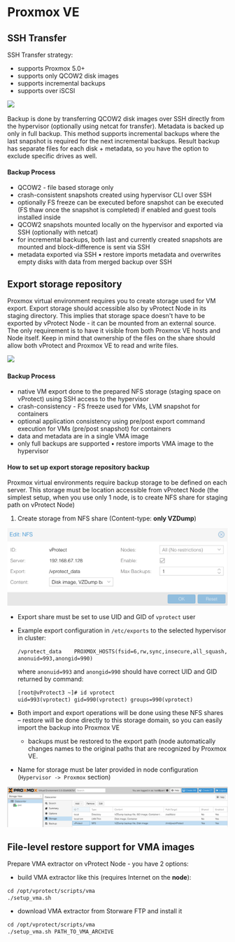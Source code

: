# Proxmox VE

## SSH Transfer

SSH Transfer strategy:

* supports Proxmox 5.0+
* supports only QCOW2 disk images
* supports incremental backups
* supports over iSCSI

![](../../../.gitbook/assets/vprotect_proxmox-ssh-transfer.jpg)

Backup is done by transferring QCOW2 disk images over SSH directly from the hypervisor \(optionally using netcat for transfer\). Metadata is backed up only in full backup. This method supports incremental backups where the last snapshot is required for the next incremental backups. Result backup has separate files for each disk + metadata, so you have the option to exclude specific drives as well.

#### Backup Process

* QCOW2 - file based storage only
* crash-consistent snapshots created using hypervisor CLI over SSH
* optionally FS freeze can be executed before snapshot can be executed \(FS thaw once the snapshot is completed\) if enabled and guest tools installed inside
* QCOW2 snapshots mounted locally on the hypervisor and exported via SSH \(optionally with netcat\)
* for incremental backups, both last and currently created snapshots are mounted and block-difference is sent via SSH
* metadata exported via SSH • restore imports metadata and overwrites empty disks with data from merged backup over SSH

## Export storage repository

Proxmox virtual environment requires you to create storage used for VM export. Export storage should accessible also by vProtect Node in its staging directory. This implies that storage space doesn't have to be exported by vProtect Node - it can be mounted from an external source. The only requirement is to have it visible from both Proxmox VE hosts and Node itself. Keep in mind that ownership of the files on the share should allow both vProtect and Proxmox VE to read and write files.

![](../../../.gitbook/assets/deployment-vprotect-proxmox-storage-domain.png)

#### Backup Process

* native VM export done to the prepared NFS storage \(staging space on vProtect\) using SSH access to the hypervisor
* crash-consistency - FS freeze used for VMs, LVM snapshot for containers
* optional application consistency using pre/post export command execution for VMs \(pre/post snapshot\) for containers
* data and metadata are in a single VMA image
* only full backups are supported • restore imports VMA image to the hypervisor

#### How to set up export storage repository backup

Proxmox virtual environments require backup storage to be defined on each server. This storage must be location accessible from vProtect Node \(the simplest setup, when you use only 1 node, is to create NFS share for staging path on vProtect Node\)

1. Create storage from NFS share \(Content-type: **only VZDump**\)

![](../../../.gitbook/assets/deployment-vprotect-proxmox-ve-storage-configuration%20%282%29%20%282%29%20%282%29%20%282%29.png)

* Export share must be set to use UID and GID of `vprotect` user
* Example export configuration in `/etc/exports` to the selected hypervisor in cluster:

  ```text
  /vprotect_data    PROXMOX_HOSTS(fsid=6,rw,sync,insecure,all_squash,
  anonuid=993,anongid=990)
  ```

  where `anonuid=993` and `anongid=990` should have correct UID and GID returned by command:

  ```text
  [root@vProtect3 ~]# id vprotect
  uid=993(vprotect) gid=990(vprotect) groups=990(vprotect)
  ```

* Both import and export operations will be done using these NFS shares – restore will be done directly to this storage domain, so you can easily import the backup into Proxmox VE
  * backups must be restored to the export path \(node automatically changes names to the original paths that are recognized by Proxmox VE.
* Name for storage must be later provided in node configuration \(`Hypervisor -> Proxmox` section\)

![](../../../.gitbook/assets/containers-proxmox-ve-storage%20%283%29%20%282%29%20%281%29%20%283%29.jpg)

## File-level restore support for VMA images

Prepare VMA extractor on vProtect Node - you have 2 options:

* build VMA extractor like this \(requires Internet on the **node**\):

```text
cd /opt/vprotect/scripts/vma
./setup_vma.sh
```

* download VMA extractor from Storware FTP and install it

```text
cd /opt/vprotect/scripts/vma
./setup_vma.sh PATH_TO_VMA_ARCHIVE
```

